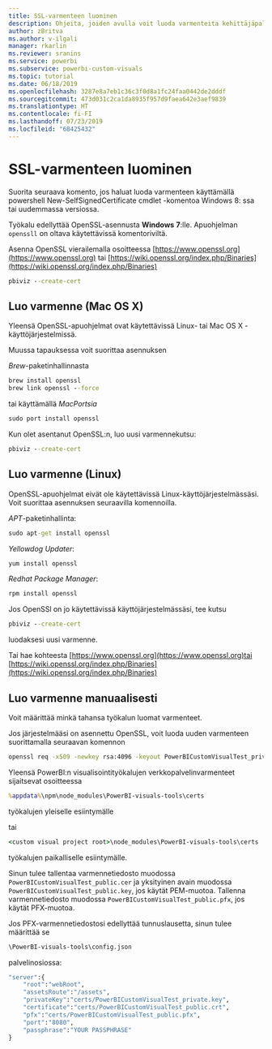 ```yaml
---
title: SSL-varmenteen luominen
description: Ohjeita, joiden avulla voit luoda varmenteita kehittäjäpalvelimelle manuaalisesti
author: zBritva
ms.author: v-ilgali
manager: rkarlin
ms.reviewer: sranins
ms.service: powerbi
ms.subservice: powerbi-custom-visuals
ms.topic: tutorial
ms.date: 06/18/2019
ms.openlocfilehash: 3287e8a7eb1c36c3f0d8a1fc24faa0442de2dddf
ms.sourcegitcommit: 473d031c2ca1da8935f957d9faea642e3aef9839
ms.translationtype: HT
ms.contentlocale: fi-FI
ms.lasthandoff: 07/23/2019
ms.locfileid: "68425432"
---
```

# <a name="creating-ssl-certificate"></a>SSL-varmenteen luominen

Suorita seuraava komento, jos haluat luoda varmenteen käyttämällä powershell New-SelfSignedCertificate cmdlet -komentoa Windows 8: ssa tai uudemmassa versiossa.

Työkalu edellyttää OpenSSL-asennusta **Windows** **7**:lle. Apuohjelman `openssll` on oltava käytettävissä komentoriviltä.

Asenna OpenSSL vierailemalla osoitteessa [https://www.openssl.org](https://www.openssl.org) tai [https://wiki.openssl.org/index.php/Binaries](https://wiki.openssl.org/index.php/Binaries)

```cmd
pbiviz --create-cert
```

## <a name="create-certificate-mac-os-x"></a>Luo varmenne (Mac OS X)

Yleensä OpenSSL-apuohjelmat ovat käytettävissä Linux- tai Mac OS X -käyttöjärjestelmissä.

Muussa tapauksessa voit suorittaa asennuksen

*Brew*-paketinhallinnasta

```cmd
brew install openssl
brew link openssl --force
```

tai käyttämällä *MacPortsia*

```cmd
sudo port install openssl
```

Kun olet asentanut OpenSSL:n, luo uusi varmennekutsu:

```cmd
pbiviz --create-cert
```

## <a name="create-certificate-linux"></a>Luo varmenne (Linux)

OpenSSL-apuohjelmat eivät ole käytettävissä Linux-käyttöjärjestelmässäsi. Voit suorittaa asennuksen seuraavilla komennoilla.

*APT*-paketinhallinta:

```cmd
sudo apt-get install openssl
```

*Yellowdog Updater*:

```cmd
yum install openssl
```

*Redhat Package Manager*:

```cmd
rpm install openssl
```

Jos OpenSSl on jo käytettävissä käyttöjärjestelmässäsi, tee kutsu

```cmd
pbiviz --create-cert
```

luodaksesi uusi varmenne.

Tai hae kohteesta [https://www.openssl.org](https://www.openssl.org)tai [https://wiki.openssl.org/index.php/Binaries](https://wiki.openssl.org/index.php/Binaries)

## <a name="generate-certificate-manually"></a>Luo varmenne manuaalisesti

Voit määrittää minkä tahansa työkalun luomat varmenteet.

Jos järjestelmääsi on asennettu OpenSSL, voit luoda uuden varmenteen suorittamalla seuraavan komennon

```cmd
openssl req -x509 -newkey rsa:4096 -keyout PowerBICustomVisualTest_private.key -out PowerBICustomVisualTest_public.crt -days 365
```

Yleensä PowerBI:n visualisointityökalujen verkkopalvelinvarmenteet sijaitsevat osoitteessa

```cmd
%appdata%\npm\node_modules\PowerBI-visuals-tools\certs
```

työkalujen yleiselle esiintymälle

tai

```cmd
<custom visual project root>\node_modules\PowerBI-visuals-tools\certs
```

työkalujen paikalliselle esiintymälle.

Sinun tulee tallentaa varmennetiedosto muodossa `PowerBICustomVisualTest_public.cer` ja yksityinen avain muodossa `PowerBICustomVisualTest_public.key`, jos käytät PEM-muotoa.
Tallenna varmennetiedosto muodossa `PowerBICustomVisualTest_public.pfx`, jos käytät PFX-muotoa.

Jos PFX-varmennetiedostosi edellyttää tunnuslausetta, sinun tulee määrittää se

```cmd
\PowerBI-visuals-tools\config.json
```

palvelinosiossa:

```cmd
"server":{
    "root":"webRoot",
    "assetsRoute":"/assets",
    "privateKey":"certs/PowerBICustomVisualTest_private.key",
    "certificate":"certs/PowerBICustomVisualTest_public.crt",
    "pfx":"certs/PowerBICustomVisualTest_public.pfx",
    "port":"8080",
    "passphrase":"YOUR PASSPHRASE"
}
```
